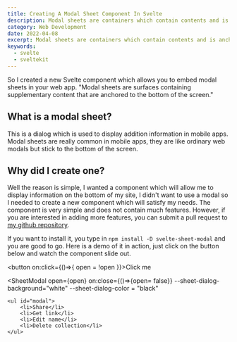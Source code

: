 ```yaml
---
title: Creating A Modal Sheet Component In Svelte
description: Modal sheets are containers which contain contents and is anchored to the bottom of the screen
category: Web Development
date: 2022-04-08
excerpt: Modal sheets are containers which contain contents and is anchored to the bottom of the screen
keywords: 
  - svelte
  - sveltekit
---
```


<p class="intro">
    So I created a new Svelte component which allows you to embed modal sheets in your web app.
    "Modal sheets are surfaces containing supplementary content that are anchored to the bottom of the screen."
</p>

## What is a modal sheet?

This is a dialog which is used to display addition information in mobile apps. Modal sheets are really common in mobile apps, they are like ordinary web modals but stick to the bottom of the screen.

## Why did I create one?

Well the reason is simple, I wanted a component which will allow me to display information on the bottom of my site, I didn't want to use a modal so I needed to create a new component which will satisfy my needs. The component is very simple and does not contain much features. However, if you are interested in adding more features, you can submit a pull request to [my github repository](https://github.com/kudadam/svelte-sheet-modal).

If you want to install it, you type in `npm install -D svelte-sheet-modal` and you are good to go.
Here is a demo of it in action,  just click on the button below and watch the component slide out.

<button on:click={()=>{
open = !open
}}>Click me</button>

<SheetModal open={open}
on:close={()=>{open= false}}
--sheet-dialog-background="white"
--sheet-dialog-color = "black"
>
	<ul id="modal">
		<li>Share</li>
		<li>Get link</li>
		<li>Edit name</li>
		<li>Delete collection</li>
	</ul>
</SheetModal>

<script>
    import SheetModal from "svelte-sheet-modal";
    let open = false;
</script>

<style>
	#modal li {
	list-style: none
	}
</style>